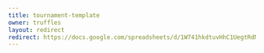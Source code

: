 ```yaml
---
title: tournament-template
owner: truffles
layout: redirect
redirect: https://docs.google.com/spreadsheets/d/1W741hkdtuvHhC1UegtRdNYdeCcsln40mIzR6Qj7rRQg/edit#gid=840125729
---
```

